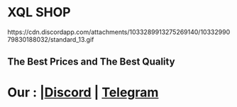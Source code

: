 <div align="center>
<a href="https://discord.gg/2NcF5p93Mz">
<h1>XQL SHOP</h1>
https://cdn.discordapp.com/attachments/1033289913275269140/1033299079830188032/standard_13.gif
<br><h2>The Best Prices and The Best Quality</h2>
</a>
</div>

<h1>Our : |<a href="https://discord.gg/2NcF5p93Mz">Discord</a> | <a href="https://t.me/xql_shop">Telegram</a></h1>
